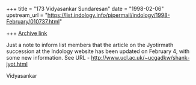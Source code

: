 +++
title = "173 Vidyasankar Sundaresan"
date = "1998-02-06"
upstream_url = "https://list.indology.info/pipermail/indology/1998-February/010737.html"

+++
[Archive link](https://list.indology.info/pipermail/indology/1998-February/010737.html)

Just a note to inform list members that the article on the Jyotirmath
succession at the Indology website has been updated on February 4, with
some new information. See URL -
http://www.ucl.ac.uk/~ucgadkw/shank-jyot.html

Vidyasankar



